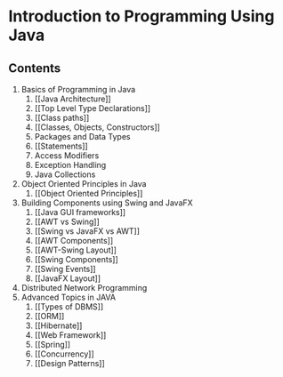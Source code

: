 # Introduction to Programming Using Java

## Contents
1. Basics of Programming in Java                                                                     
    1. [[Java Architecture]]
    2. [[Top Level Type Declarations]]
    3. [[Class paths]]
    4. [[Classes, Objects, Constructors]]
    5. Packages and Data Types 
    6. [[Statements]] 
    7. Access Modifiers 
    8. Exception Handling 
    9. Java Collections
2. Object Oriented Principles in Java
	1. [[Object Oriented Principles]]
3. Building Components using Swing and JavaFX
	1. [[Java GUI frameworks]]
	2. [[AWT vs Swing]]
	3. [[Swing vs JavaFX vs AWT]]
	4. [[AWT Components]]
	5. [[AWT-Swing Layout]]
	6. [[Swing Components]]
	7. [[Swing Events]]
	8. [[JavaFX Layout]]
4. Distributed Network Programming
5. Advanced Topics in JAVA
	1. [[Types of DBMS]]
	2. [[ORM]]
	3. [[Hibernate]]
	4. [[Web Framework]]
	5. [[Spring]]
	6. [[Concurrency]]
	7. [[Design Patterns]]

